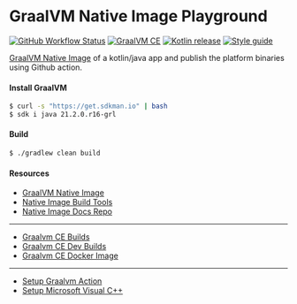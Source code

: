 # GraalVM Native Image Playground

[![GitHub Workflow Status][gha_badge]][gha_url]
[![GraalVM CE][graalvm_img]][graalvm_url]
[![Kotlin release][kt_img]][kt_url]
[![Style guide][ktlint_img]][ktlint_url]

 [GraalVM Native Image](https://www.graalvm.org/reference-manual/native-image/) of a kotlin/java app and publish the platform binaries using Github action.

#### Install GraalVM

```bash
$ curl -s "https://get.sdkman.io" | bash
$ sdk i java 21.2.0.r16-grl
```

#### Build

```bash
$ ./gradlew clean build
```

#### Resources

 * [GraalVM Native Image](https://www.graalvm.org/reference-manual/native-image/)
 * [Native Image Build Tools](https://graalvm.github.io/native-build-tools/)
 * [Native Image Docs Repo](https://github.com/oracle/graal/tree/master/docs/reference-manual/native-image)

<hr>

 * [Graalvm CE Builds](https://github.com/graalvm/graalvm-ce-builds/releases/)
 * [Graalvm CE Dev Builds](https://github.com/graalvm/graalvm-ce-dev-builds/releases/)
 * [Graalvm CE Docker Image](https://github.com/graalvm/container/pkgs/container/graalvm-ce)

<hr>

  * [Setup Graalvm Action](https://github.com/marketplace/actions/setup-graalvm-action)
  * [Setup Microsoft Visual C++](https://github.com/marketplace/actions/enable-developer-command-prompt)


[graalvm_url]: https://github.com/graalvm/graalvm-ce-builds/releases
[graalvm_img]: https://img.shields.io/github/v/release/graalvm/graalvm-ce-builds?color=125b6b&label=graalvm-16&logo=java&logoColor=d3eff5&style=for-the-badge

[kt_url]: https://github.com/JetBrains/kotlin/releases/latest
[kt_img]: https://img.shields.io/github/v/release/Jetbrains/kotlin?include_prereleases&color=7f53ff&label=Kotlin&logo=kotlin&logoColor=7f53ff&style=for-the-badge

[gha_url]: https://github.com/sureshg/openjdk-playground/actions/workflows/build.yml
[gha_img]: https://github.com/sureshg/openjdk-playground/actions/workflows/build.yml/badge.svg
[gha_badge]: https://img.shields.io/github/workflow/status/sureshg/openjdk-playground/Build?color=green&label=Build&logo=Github-Actions&logoColor=green&style=for-the-badge

[sty_url]: https://kotlinlang.org/docs/coding-conventions.html
[sty_img]: https://img.shields.io/badge/style-Kotlin--Official-40c4ff.svg?style=for-the-badge&logo=kotlin&logoColor=40c4ff

[ktlint_url]: https://ktlint.github.io/
[ktlint_img]: https://img.shields.io/badge/code%20style-%E2%9D%A4-FF4081.svg?logo=kotlin&style=for-the-badge&logoColor=FF4081

[//]: # (⬇️  🖌️  🧭🎨️ 🧭✨ 🌊 ⏳ 📫 📖 🎨 🍫 📐)
